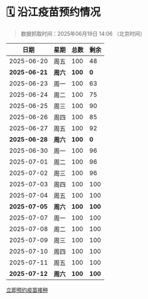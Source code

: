 # 🗓️ 沿江疫苗预约情况

> 数据抓取时间：2025年06月19日 14:06 （北京时间）

| 日期 | 星期 | 总数 | 剩余 |
|------|------|------|------|
| 2025-06-20 | 周五 | 100 | 48 |
| **2025-06-21** | **周六** | **100** | **0** |
| 2025-06-23 | 周一 | 100 | 63 |
| 2025-06-24 | 周二 | 100 | 75 |
| 2025-06-25 | 周三 | 100 | 90 |
| 2025-06-26 | 周四 | 100 | 85 |
| 2025-06-27 | 周五 | 100 | 92 |
| **2025-06-28** | **周六** | **100** | **0** |
| 2025-06-30 | 周一 | 100 | 96 |
| 2025-07-01 | 周二 | 100 | 96 |
| 2025-07-02 | 周三 | 100 | 96 |
| 2025-07-03 | 周四 | 100 | 100 |
| 2025-07-04 | 周五 | 100 | 100 |
| **2025-07-05** | **周六** | **100** | **100** |
| 2025-07-07 | 周一 | 100 | 100 |
| 2025-07-08 | 周二 | 100 | 100 |
| 2025-07-09 | 周三 | 100 | 100 |
| 2025-07-10 | 周四 | 100 | 100 |
| 2025-07-11 | 周五 | 100 | 100 |
| **2025-07-12** | **周六** | **100** | **100** |


<div class="button-container">
<a class="btn" href="http://yfzweb.ishequ.net/#/login" target="_blank">立即预约疫苗接种</a>
</div>
